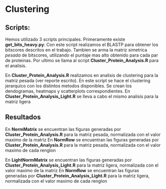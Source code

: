 # Clustering
## Scripts:
Hemos utilizado 3 scripts principales. Primeramente existe **get_bits_heavy.py**: Con este script realizamos el BLASTP para obtener los bitscores descritos en el trabajo. Tambien se arma la matriz simetrica _pesada_ de bitscores, utilizando el puntaje mas alto obtenido para cada par de proteinas. Por ultimo se llama al script **Cluster_Protein_Analysis.R** para el analisis.

En **Cluster_Protein_Analysis.R** realizamos en analisis de clustering para la matriz pesada (ver reporte escrito). En este script se hace el clustering jerarquico con los distintos metodos disponibles. Se crean los dendogramas, heatmaps y scatterplots correspondientes.
En **Cluster_Protein_Analysis_Light.R** se lleva a cabo el mismo analisis para la matriz ligera

## Resultados
En **NormMatrix** se encuentran las figuras generadas por **Cluster_Protein_Analysis.R** para la matriz pesada, normalizada con el valor maximo de la matriz
En **NormRow** se encuentran las figuras generadas por **Cluster_Protein_Analysis.R** para la matriz pesada, normalizada con el valor maximo de cada renglon

En **LightNormMatrix** se encuentran las figuras generadas por **Cluster_Protein_Analysis_Light.R** para la matriz ligera, normalizada con el valor maximo de la matriz
En **NormRow** se encuentran las figuras generadas por **Cluster_Protein_Analysis_Light.R** para la matriz ligera, normalizada con el valor maximo de cada renglon
